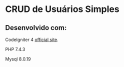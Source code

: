 # CRUD de Usuários Simples

## Desenvolvido com:

CodeIgniter 4 [official site](http://codeigniter.com).

PHP 7.4.3

Mysql 8.0.19

